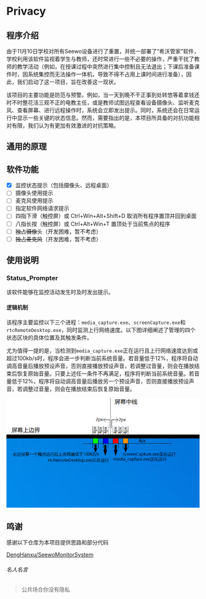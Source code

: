 # Privacy

## 程序介绍

由于11月10日学校对所有Seewo设备进行了重置，并统一部署了“希沃管家”软件，学校利用该软件监视着学生与教师，还时常进行一些不必要的操作，严重干扰了教师的教学活动（例如，在授课过程中突然进行集中控制且无法退出；下课后准备课件时，因系统集控而无法操作一体机，导致不得不占用上课时间进行准备），因此，我们启动了这一项目，旨在改善这一现状。

该项目的主要功能是防范与预警。例如，当一天到晚不干正事到处转悠等着拿钱还时不时整花活三观不正的电教主任，或是教师试图远程查看设备摄像头、监听麦克风、查看屏幕、进行远程操作时，系统会立即发出提示。同时，系统还会在日常运行中显示一些关键的状态信息。然而，需要指出的是，本项目所具备的对抗功能相对有限，我们认为有更加有效激进的对抗策略。

## 通用的原理


## 软件功能

- [x] 监控状态提示（包括摄像头、远程桌面）
- [ ] 摄像头使用提示
- [ ] 麦克风使用提示 
- [ ] 指定软件网络请求提示
- [ ] 四指下滑（触控屏）或 Ctrl+Win+Alt+Shift+D 取消所有程序置顶并回到桌面
- [ ] 八指长按（触控屏）或 Ctrl+Alt+Win+T 置顶处于当前焦点的程序
- [ ] ~~独占摄像头~~（开发困难，暂不考虑）
- [ ] ~~独占麦克风~~（开发困难，暂不考虑）

## 使用说明

### Status_Prompter

该软件能够在监控活动发生时及时发出提示。

#### 逻辑机制

该程序主要监控以下三个进程：`media_capture.exe`、`screenCapture.exe`和`rtcRemoteDesktop.exe`，同时监测上行网络速度。以下图详细阐述了管理的四个状态区块的具体位置及其触发条件。

尤为值得一提的是，当检测到`media_capture.exe`正在运行且上行网络速度达到或超过100kb/s时，程序会进一步判断当前系统音量。若音量低于12%，程序将自动调高音量后播放预设声音，否则直接播放预设声音，若调整过音量，则会在播放结束后恢复原始音量。只要上述任一条件不再满足，程序将判断当前系统音量。若音量低于12%，程序将自动调高音量后播放另一个预设声音，否则直接播放预设声音，若调整过音量，则会在播放结束后恢复原始音量。

![Status_PrompterExample](./docs/Status_PrompterExample.png)

## 鸣谢

感谢以下仓库为本项目提供思路和部分代码

[DengHanxu/SeewoMonitorSystem](https://github.com/DengHanxu/SeewoMonitorSystem "DengHanxu/SeewoMonitorSystem")

###### 名人名言

> 公共场合你没有隐私
